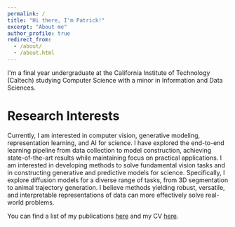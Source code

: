 ```yaml
---
permalink: /
title: "Hi there, I'm Patrick!"
excerpt: "About me"
author_profile: true
redirect_from: 
  - /about/
  - /about.html
---
```


I'm a final year undergraduate at the California Institute of Technology (Caltech) studying Computer Science with a minor in Information and Data Sciences.

Research Interests
======
Currently, I am interested in computer vision, generative modeling, representation learning, and AI for science. I have explored the end-to-end learning pipeline from data collection to model construction, achieving state-of-the-art results while maintaining focus on practical applications. I am interested in developing methods to solve fundamental vision tasks and in constructing generative and predictive models for science. Specifically, I explore diffusion models for a diverse range of tasks, from 3D segmentation to animal trajectory generation. I believe methods yielding robust, versatile, and interpretable representations of data can more effectively solve real-world problems.

You can find a list of my publications [here](https://patrickqrim.github.io/publications/) and my CV [here](https://patrickqrim.github.io/files/Patrick_Rim_CV.pdf).